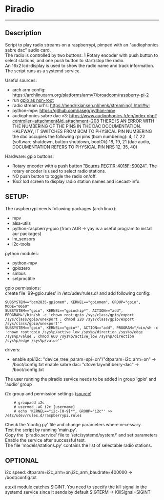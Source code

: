 # Piradio
---
## Description  
Script to play radio streams on a raspberrypi, pimped with an "audiophonics sabre dac" audio card.  
The radio is controlled by two buttons: 1 Rotary encoder with push button to select stations, and one push button to start/stop the radio.  
An 16x2 lcd-display is used to show the radio name and track information.  
The script runs as a systemd service.

Useful sources:
- arch arm config: https://archlinuxarm.org/platforms/armv7/broadcom/raspberry-pi-2  
- run [gpio as non-root](https://arcanesciencelab.wordpress.com/2016/03/31/running-rpi3-applications-that-use-gpio-without-being-root/)
- radio stream url's: https://hendrikjansen.nl/henk/streaming1.html#wl
- python-mpv: https://github.com/jaseg/python-mpv
- audiophonics sabre dac v3: https://www.audiophonics.fr/en/index.php?controller=attachment&id_attachment=208
THERE IS AN ERROR WITH THE NUMBERING OF THE PINS IN THE DAC DOCUMENTATION.
HALFWAY, IT SWITCHES FROM BCM TO PHYSICAL PIN NUMBERING  
the dac occupies the following rpi pins (bcm numbering):
4, 17, 22 (software shutdown, button shutdown, bootOk) 18, 19, 21 (dac audio, DOCUMENTATION REFERS TO PHYSICAL PIN NRS 12, 35, 40)

Hardware:
gpio buttons:  
 - Rotary encoder with a push button ["Bourns PEC11R-4015F-S0024"](https://datasheet.octopart.com/PEC11R-4015F-S0024-Bourns-datasheet-68303416.pdf). The rotary encoder is used to select radio stations.  
 - NO push button to toggle the radio on/off. 
 - 16x2 lcd screen to display radio station names and icecast-info.

## SETUP:
The raspberrypi needs following packages (arch linux):
- mpv
- alsa-utils
- python-raspberry-gpio (from AUR -> yay is a useful program to install aur packages)
- lm_sensors
- i2c-tools

python modules:
- python-mpv
- gpiozero
- smbus
- setproctitle

gpio permissions:  
    create file '99-gpio.rules' in /etc/udev/rules.d/ and add following config:  
```
SUBSYSTEM=="bcm2835-gpiomem", KERNEL=="gpiomem", GROUP="gpio", MODE="0660"
SUBSYSTEM=="gpio", KERNEL=="gpiochip*", ACTION=="add", PROGRAM="/bin/sh -c 'chown root:gpio /sys/class/gpio/export /sys/class/gpio/unexport ; chmod 220 /sys/class/gpio/export /sys/class/gpio/unexport'"
SUBSYSTEM=="gpio", KERNEL=="gpio*", ACTION=="add", PROGRAM="/bin/sh -c 'chown root:gpio /sys%p/active_low /sys%p/direction /sys%p/edge /sys%p/value ; chmod 660 /sys%p/active_low /sys%p/direction /sys%p/edge /sys%p/value'"
```

drivers:
- enable spi/i2c: "device_tree_param=spi=on"/"dtparam=i2c_arm=on" -> /boot/config.txt
enable sabre dac: "dtoverlay=hifiberry-dac" -> /boot/config.txt

The user running the piradio service needs to be added in group 'gpio' and 'audio' group

i2c group and permission settings ([source](https://arcanesciencelab.wordpress.com/2014/02/02/bringing-up-i2c-on-the-raspberry-pi-with-arch-linux/))
```
    # groupadd i2c
    # usermod -aG i2c [username]
    # echo 'KERNEL=="i2c-[0-9]*", GROUP="i2c"' >> /etc/udev/rules.d/raspberrypi.rules
```

Check the 'config.py' file and change parameters where necessary.  
Test the script by running 'main.py'.  
Copy the 'piradio.service' file to '/etc/systemd/system/' and set parameters
Enable the service after successful test.  
The file 'models/stations.py' contains the list of selectable radio stations.

## OPTIONAL
i2c speed: dtparam=i2c_arm=on,i2c_arm_baudrate=400000 -> /boot/config.txt

atexit module catches SIGINT.
You need to specify the kill signal in the systemd service since it sends by default SIGTERM -> KillSignal=SIGINT